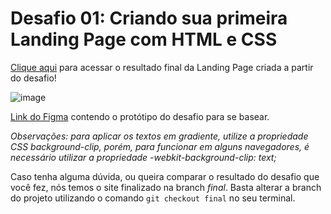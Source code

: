 # Desafio 01: Criando sua primeira Landing Page com HTML e CSS

[Clique aqui](https://alanrochagomes.github.io/trilha-css-desafio-01/) para acessar o resultado final da Landing Page criada a partir do desafio!

![image](https://user-images.githubusercontent.com/55519539/183538055-6cce606c-7d1d-4d15-a4be-ffeb5b37c956.png)

[Link do Figma](https://www.figma.com/file/LpX3LgOaoNmL7fTc7PscGf/DIO---Desafio-01-(Copy)?type=design&node-id=0-1&mode=design&t=eY9Q1zROAUjevw9A-0) contendo o protótipo do desafio para se basear.

*Observações: para aplicar os textos em gradiente, utilize a propriedade CSS background-clip, porém, para funcionar em alguns navegadores,
é necessário utilizar a propriedade -webkit-background-clip: text;*

Caso tenha alguma dúvida, ou queira comparar o resultado do desafio que você fez, nós temos o site finalizado na branch *final*. Basta alterar a branch do projeto
utilizando o comando `git checkout final` no seu terminal.
